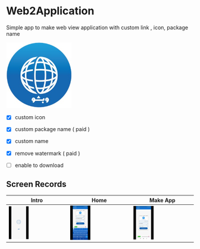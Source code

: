 # Web2Application
Simple app to make web view application with custom link , icon, package name 

<img src="https://github.com/AmirSinaIZ/Web2Application/raw/main/Screenshot/icon.jpeg?raw=true" width="35%" />

- [x] custom icon
- [x] custom package name ( paid )
- [x] custom name
- [x] remove watermark ( paid )
- [ ] enable to download 


##  Screen Records

|Intro  | Home  | Make App|
---------|-------------|----------------|
|<img src="./Screenshot/INTRO.GIF?raw=true" width="35%" />|<img src="./Screenshot/PAID.GIF?raw=true" width="35%" />|<img src="./Screenshot/HOME.GIF?raw=true" width="35%" />
